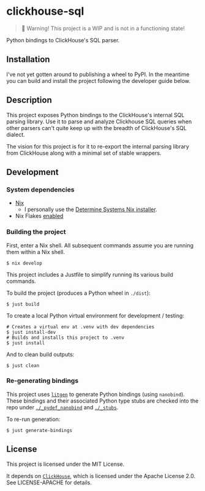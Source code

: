 # clickhouse-sql

> 🚧 Warning! This project is a WIP and is not in a functioning state!

Python bindings to ClickHouse's SQL parser.

## Installation

I've not yet gotten around to publishing a wheel to PyPI. In the meantime you can build and install the project following the
developer guide below.

## Description

This project exposes Python bindings to the ClickHouse's internal SQL parsing
library. Use it to parse and analyze Clickhouse SQL queries when other parsers
can't quite keep up with the breadth of ClickHouse's SQL dialect.

The vision for this project is for it to re-export the internal parsing library from ClickHouse along with a minimal set of stable wrappers.

## Development

### System dependencies

* [Nix](https://nixos.org/download/)
  * I personally use the [Determine Systems Nix installer](https://determinate.systems/nix-installer/).
* Nix Flakes [enabled](https://nixos.wiki/wiki/Flakes)

### Building the project

First, enter a Nix shell. All subsequent commands assume you are running them within a Nix shell.

```shell
$ nix develop
```

This project includes a Justfile to simplify running its various build commands.

To build the project (produces a Python wheel in `./dist`):

```
$ just build
```

To create a local Python virtual environment for development / testing:

```shell
# Creates a virtual env at .venv with dev dependencies
$ just install-dev
# Builds and installs this project to .venv
$ just install
```

And to clean build outputs:

```shell
$ just clean
```

### Re-generating bindings

This project uses [`litgen`](https://github.com/pthom/litgen) to generate Python bindings (using `nanobind`). These bindings and their
associated Python type stubs are checked into the repo under [`./_pydef_nanobind`](./_pydef_nanobind) and [`./_stubs`](./_stubs).

To re-run generation:

```shell
$ just generate-bindings
```

## License

This project is licensed under the MIT License.

It depends on [`ClickHouse`](https://github.com/ClickHouse/ClickHouse), which is licensed under the Apache License 2.0.
See LICENSE-APACHE for details.